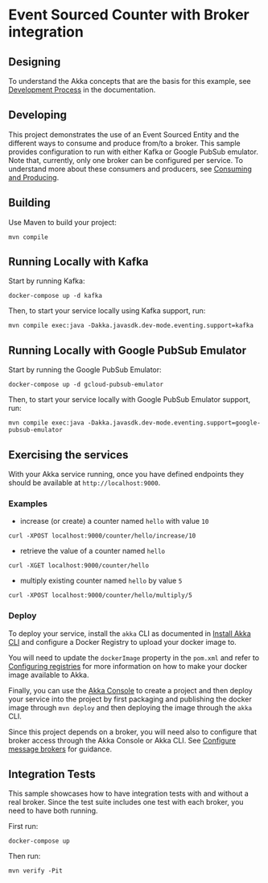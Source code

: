 # Event Sourced Counter with Broker integration

## Designing

To understand the Akka concepts that are the basis for this example, see [Development Process](https://doc.akka.io/concepts/development-process.html) in the documentation.

## Developing

This project demonstrates the use of an Event Sourced Entity and the different ways to consume and produce from/to a broker. This sample provides configuration to run with either Kafka or Google PubSub emulator.
Note that, currently, only one broker can be configured per service. To understand more about these consumers and producers, see [Consuming and Producing](https://doc.akka.io/java/consuming-producing.html).

## Building

Use Maven to build your project:

```shell
mvn compile
```

## Running Locally with Kafka

Start by running Kafka:
```shell
docker-compose up -d kafka
```

Then, to start your service locally using Kafka support, run:

```shell
mvn compile exec:java -Dakka.javasdk.dev-mode.eventing.support=kafka
```

## Running Locally with Google PubSub Emulator

Start by running the Google PubSub Emulator:
```shell
docker-compose up -d gcloud-pubsub-emulator
```

Then, to start your service locally with Google PubSub Emulator support, run:

```shell
mvn compile exec:java -Dakka.javasdk.dev-mode.eventing.support=google-pubsub-emulator
```


## Exercising the services

With your Akka service running, once you have defined endpoints they should be available at `http://localhost:9000`.

### Examples

- increase (or create) a counter named `hello` with value `10`

```shell
curl -XPOST localhost:9000/counter/hello/increase/10
```

- retrieve the value of a counter named `hello`

```shell
curl -XGET localhost:9000/counter/hello
```

- multiply existing counter named `hello` by value `5`

```shell
curl -XPOST localhost:9000/counter/hello/multiply/5
```

### Deploy

To deploy your service, install the `akka` CLI as documented in
[Install Akka CLI](https://doc.akka.io/akka-cli/index.html)
and configure a Docker Registry to upload your docker image to.

You will need to update the `dockerImage` property in the `pom.xml` and refer to
[Configuring registries](https://doc.akka.io/operations/container-registries.html)
for more information on how to make your docker image available to Akka.

Finally, you can use the [Akka Console](https://console.akka.io)
to create a project and then deploy your service into the project by first packaging and
publishing the docker image through `mvn deploy` and then deploying the image
through the `akka` CLI.

Since this project depends on a broker, you will need also to configure that broker access through the Akka Console or Akka CLI. See [Configure message brokers](https://doc.akka.io/operations/projects/message-brokers.html) for guidance.

## Integration Tests

This sample showcases how to have integration tests with and without a real broker. Since the test suite includes one test with each broker, you need to have both running.

First run:
```shell
docker-compose up
```

Then run:
```shell
mvn verify -Pit
```
